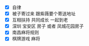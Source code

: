 - [x] 自律
- [x] 被子寄过来 跟紫薇要个寄送地址
- [x] 互相扶持 共同成长 一起到老
- [x] 深圳 宝安区 房子 或者 凤城花园房子
- [x] 南昌麻将规则
- [x] 棋牌游戏 麻将
